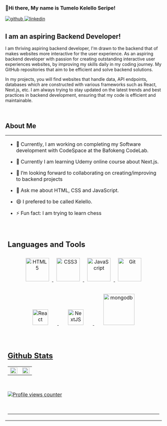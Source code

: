 ### 👋Hi there, My name is Tumelo Kelello Seripe!

<a href="https://github.com/Kelello-7206" target="_blank">
<img src=https://img.shields.io/badge/github-%2324292e.svg?&style=for-the-badge&logo=github&logoColor=white alt=github style="margin-bottom: 6px;" />
</a>
<a href="https://www.linkedin.com/in/tumelo-kelello-seripe-2b2a86276/" target="_blank">
<img src=https://img.shields.io/badge/linkedin-%231E77B5.svg?&style=for-the-badge&logo=linkedin&logoColor=white alt=linkedin style="margin-bottom: 6px;" />
</a>

## I am an aspiring Backend Developer!

I am thriving aspiring backend developer, I'm drawn to the backend that of makes websites more interactive for the user experience. As an aspiring backend developer with passion for 
creating outstanding interactive user experiences websites, by improving my skills daily in my coding journey. My GitHub repositories that aim to be efficient and solve backend solutions. 

In my projects, you will find websites that  handle data, API endpoints, databases which are constructed with various frameworks such as React, Next.js, etc. I am always trying to
stay updated on the latest trends and best practices in backend development, ensuring that my code is  efficient and maintainable.

<br/>  

## About Me   
<table><tr><td valign="top" width="50%">

- 🔭 Currently, I am working on completing my Software development with CodeSpace at the Bafokeng CodeLab.
  
- 🌱 Currently I am learning Udemy online course about Next.js.
  
- 👯 I’m looking forward to collaborating on creating/improving to backend projects

- 💬 Ask me about HTML, CSS and JavaScript.

- 😄 I prefered to be called Kelello.
  
- ⚡ Fun fact: I am trying to learn chess

<br/>  

## Languages and Tools  
<div align="center"> 
<a href="https://en.wikipedia.org/wiki/HTML5" target="_blank"><img style="margin: 10px" src="https://profilinator.rishav.dev/skills-assets/html5-original-wordmark.svg" alt="HTML5" height="75" />
</a>
<a href="https://www.w3schools.com/css/" target="_blank"><img style="margin: 10px" src="https://profilinator.rishav.dev/skills-assets/css3-original-wordmark.svg" alt="CSS3" height="75" />
</a>  
<a href="https://www.javascript.com/" target="_blank"><img style="margin: 10px" src="https://profilinator.rishav.dev/skills-assets/javascript-original.svg" alt="JavaScript" height="75" />
</a>  
<a href="https://github.com/" target="_blank"><img style="margin: 10px" src="https://github.githubassets.com/images/modules/logos_page/GitHub-Mark.png" alt="Git" height="75" /></a>
</a>
<a href="https://react.dev/" target="_blank"><img style="margin: 30px" src="https://upload.wikimedia.org/wikipedia/commons/thumb/a/a7/React-icon.svg/2300px-React-icon.svg.png" alt="React" height="50" />
</a>
<a href="https://nextjs.org/docs/pages/api-reference/" target="_blank"><img style="margin: 30px" src="https://cdn.sanity.io/images/3do82whm/next/4b1f008289a88f4438a1c983fb32cf1a636d9d0e-1000x667.png?w=1000&h=667&fit=clip&auto=format" alt="NextJS" height="50" />
</a>
<a href="https://www.mongodb.com/docs/" target="_blank"><img style="margin: 30px" src="https://miro.medium.com/v2/resize:fit:640/1*m2M7BVJ5XC96hpl_lgKIkg.gif" alt="mongodb" height="100" />

</div> 

<br/> 

## Github Stats  
<table><tr><td valign="top" width="50%">

<img src="https://github-readme-stats.vercel.app/api?username=Kelello-7206&show_icons=true&count_private=true&hide_border=true" align="left" style="width: 100%" />

</td><td valign="top" width="50%">

<img src="https://github-readme-stats.vercel.app/api/top-langs/?username=Kelello-7206&show_border=true&layout=compact" align="left" style="width: 100%" />

</td></tr></table>  

<br/>  

![Profile views counter](https://komarev.com/ghpvc/?username=Kelello-7206&&style=flat-square)  

<br/>  

----
 

